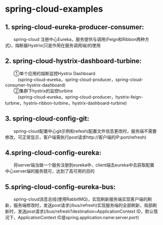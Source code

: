 # spring-cloud-examples

## 1. spring-cloud-eureka-producer-consumer:<br>
   &emsp;&emsp;spring-cloud 注册中心Eureka，服务提供与调用(Feign和Ribbon两种方式)，熔断器Hystrix(只是作用在服务调用端)的使用<br>
## 2. spring-cloud-hystrix-dashboard-turbine:<br>
   &emsp;&emsp;①单个应用的熔断监控Hystrix Dashboard<br>
   &emsp;&emsp;&emsp;(spring-cloud-eureka，spring-cloud-producer，spring-cloud-consumer-hystrix-dashboard)<br>
   &emsp;&emsp;②集群下hystrix的监控turbine<br>
   &emsp;&emsp;&emsp;(spring-cloud-eureka，spring-cloud-producer，hystrix-feign-turbine，hystrix-ribbon-turbine，hystrix-dashboard-turbine)<br>
## 3. spring-cloud-config-git:<br>
   &emsp;&emsp;spring-cloud配置中心git示例和refesh(配置文件信息更改时，服务端不需要修改，可正常显示，客户端需执行post请求http://客户端的IP:port/refresh)<br>
## 4.spring-cloud-config-eureka:<br>
   &emsp;&emsp;将server端当做一个服务注册到eureka中，client端去eureka中去获取配置中心server端的服务既可，达到了高可用的目的<br>
## 5.spring-cloud-config-eureka-bus:<br>
   &emsp;&emsp;spring-cloud消息总线(使用RabbitMQ)，实现刷新服务端实现客户端的刷新，服务端修改时，发送post请求(/bus/refresh)实现服务端的全部刷新，局部刷新时，发送post请求(/bus/refresh?destination=ApplicationContext ID，默认情况下，ApplicationContext ID是spring.application.name:server.port)
   